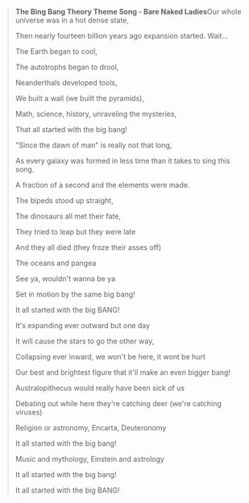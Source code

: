 <html><body><blockquote><strong>The Bing Bang Theory Theme Song - Bare Naked Ladies</strong>Our whole universe was in a hot dense state,

Then nearly fourteen billion years ago expansion started. Wait...

The Earth began to cool,

The autotrophs began to drool,

Neanderthals developed tools,

We built a wall (we built the pyramids),

Math, science, history, unraveling the mysteries,

That all started with the big bang!



"Since the dawn of man" is really not that long,

As every galaxy was formed in less time than it takes to sing this song.

A fraction of a second and the elements were made.

The bipeds stood up straight,

The dinosaurs all met their fate,

They tried to leap but they were late

And they all died (they froze their asses off)

The oceans and pangea

See ya, wouldn't wanna be ya

Set in motion by the same big bang!



It all started with the big BANG!



It's expanding ever outward but one day

It will cause the stars to go the other way,

Collapsing ever inward, we won't be here, it wont be hurt

Our best and brightest figure that it'll make an even bigger bang!



Australopithecus would really have been sick of us

Debating out while here they're catching deer (we're catching viruses)

Religion or astronomy, Encarta, Deuteronomy

It all started with the big bang!



Music and mythology, Einstein and astrology

It all started with the big bang!

It all started with the big BANG!</blockquote></body></html>